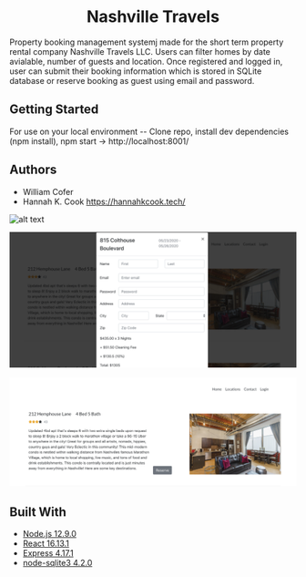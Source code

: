 <h1 align='center'> Nashville Travels </h1>



<p align='left'> Property booking management systemj made for the short term property rental company Nashville Travels LLC. Users can filter homes by date avialable, number of guests and location. Once registered and logged in, user can submit their booking information which is stored in SQLite database or reserve booking as guest using email and password.</p>


## Getting Started

For use on your local environment -- Clone repo, install dev dependencies (npm install), npm start  -> http://localhost:8001/




## Authors

* William Cofer 
* Hannah K. Cook https://hannahkcook.tech/ 


![alt text](https://raw.githubusercontent.com/willcofer555/nashville_travels/master/src/img/home_datepicker.png)


![alt text](https://raw.githubusercontent.com/willcofer555/nashville_travels/master/src/img/gh_5_26_1.png)

![alt text](https://raw.githubusercontent.com/willcofer555/nashville_travels/master/src/img/gh_5_26.png)
 


## Built With

* [Node.js 12.9.0](https://nodejs.org/docs/latest-v12.x/api/) 
* [React 16.13.1](https://reactjs.org/docs/react-api.html) 
* [Express 4.17.1](https://expressjs.com/) 
* [node-sqlite3 4.2.0](https://github.com/mapbox/node-sqlite3/wiki)
